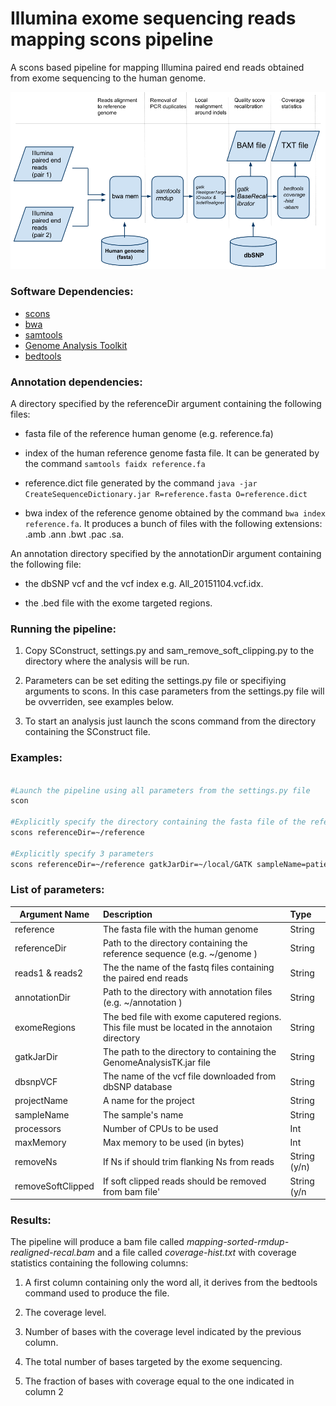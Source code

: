 # Illumina exome sequencing reads mapping scons pipeline

A scons based pipeline for mapping Illumina paired end reads obtained from exome sequencing to the human genome.

<p align="center">
  <img src="bwa-mem-single-sample.png" >
</p>

### Software Dependencies:
* [scons](http://scons.org/)
* [bwa](http://bio-bwa.sourceforge.net/)
* [samtools](http://www.htslib.org/)
* [Genome Analysis Toolkit](https://software.broadinstitute.org/gatk/)
* [bedtools](http://bedtools.readthedocs.io/)


### Annotation dependencies:

A directory specified by the referenceDir argument containing the following files:

* fasta file of the reference human genome (e.g. reference.fa)

* index of the human reference genome fasta file. It can be generated by the command `samtools faidx reference.fa`

* reference.dict file generated by the command `java -jar CreateSequenceDictionary.jar R=reference.fasta O=reference.dict ` 

* bwa index of the reference genome obtained by the command `bwa index reference.fa`. It produces a bunch of files with the following extensions: .amb .ann .bwt .pac .sa.

An annotation directory specified by the annotationDir argument containing the following file:

* the dbSNP vcf and the vcf index e.g. All_20151104.vcf.idx.

* the .bed file with the exome targeted regions. 




### Running the pipeline:


1. Copy SConstruct, settings.py and sam_remove_soft_clipping.py to the directory where the analysis will be run.

2. Parameters can be set editing the settings.py file or specifiying arguments to scons. In this case parameters from the settings.py file will be ovverriden, see examples below.

2. To start an analysis just launch the scons command from the directory containing the SConstruct file. 


### Examples:

```bash

#Launch the pipeline using all parameters from the settings.py file
scon

#Explicitly specify the directory containing the fasta file of the reference genome
scons referenceDir=~/reference

#Explicitly specify 3 parameters
scons referenceDir=~/reference gatkJarDir=~/local/GATK sampleName=patient1

```


### List of parameters:

| Argument Name        | Description| Type |
| ------------- |:-------------| :-------------|
| reference      | The fasta file with the human genome| String |
| referenceDir | Path to the directory containing the reference sequence (e.g. ~/genome ) | String |
| reads1 & reads2 | The the name of the fastq files containing the paired end reads | String |
| annotationDir | Path to the directory with annotation files (e.g. ~/annotation ) | String |
| exomeRegions| The bed file with exome caputered regions. This file must be located in the annotaion directory | String |
| gatkJarDir | The path to the directory to containing the GenomeAnalysisTK.jar file | String |
| dbsnpVCF | The name of the vcf file downloaded from dbSNP database | String |
| projectName |  A name for the project | String |
| sampleName | The sample's name | String |
| processors | Number of CPUs to be used | Int |
| maxMemory | Max memory to be used (in bytes) | Int |
| removeNs | If Ns if should trim flanking Ns from reads | String (y/n) |
| removeSoftClipped | If soft clipped reads should be removed from bam file' | String (y/n |


### Results:

The pipeline will produce a bam file called *mapping-sorted-rmdup-realigned-recal.bam* and a file called *coverage-hist.txt* with coverage statistics containing the following columns:

1. A first column containing only the word all, it derives from the bedtools command used to produce the file.

2. The coverage level.

3. Number of bases with the coverage level indicated by the previous column.

4. The total number of bases targeted by the exome sequencing.

5. The fraction of bases with coverage equal to the one indicated in column 2
